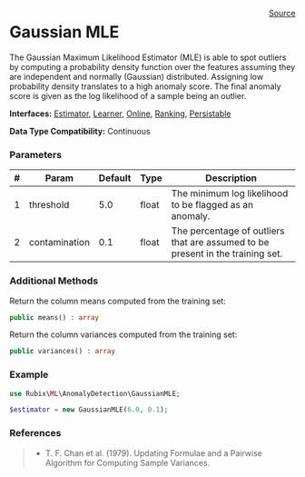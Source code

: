 <span style="float:right;"><a href="https://github.com/RubixML/RubixML/blob/master/src/AnomalyDetectors/GaussianMLE.php">Source</a></span>

# Gaussian MLE
The Gaussian Maximum Likelihood Estimator (MLE) is able to spot outliers by computing a probability density function over the features assuming they are independent and normally (Gaussian) distributed. Assigning low probability density translates to a high anomaly score. The final anomaly score is given as the log likelihood of a sample being an outlier.

**Interfaces:** [Estimator](../estimator.md), [Learner](../learner.md), [Online](../online.md), [Ranking](../ranking.md), [Persistable](../persistable.md)

**Data Type Compatibility:** Continuous

### Parameters
| # | Param | Default | Type | Description |
|---|---|---|---|---|
| 1 | threshold | 5.0 | float | The minimum log likelihood to be flagged as an anomaly. |
| 2 | contamination | 0.1 | float | The percentage of outliers that are assumed to be present in the training set. |

### Additional Methods
Return the column means computed from the training set:
```php
public means() : array
```

Return the column variances computed from the training set:
```php
public variances() : array
```

### Example
```php
use Rubix\ML\AnomalyDetection\GaussianMLE;

$estimator = new GaussianMLE(6.0, 0.1);
```

### References
>- T. F. Chan et al. (1979). Updating Formulae and a Pairwise Algorithm for Computing Sample Variances.